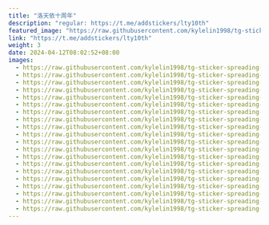 ```yaml
---
title: "洛天依十周年"
description: "regular: https://t.me/addstickers/lty10th"
featured_image: "https://raw.githubusercontent.com/kylelin1998/tg-sticker-spreading-worldwide-images/main/img/04262d7e-ede1-4429-b321-0477288cff58.jpg"
link: "https://t.me/addstickers/lty10th"
weight: 3
date: 2024-04-12T08:02:52+08:00
images:
  - https://raw.githubusercontent.com/kylelin1998/tg-sticker-spreading-worldwide-images/main/img/04262d7e-ede1-4429-b321-0477288cff58.jpg
  - https://raw.githubusercontent.com/kylelin1998/tg-sticker-spreading-worldwide-images/main/img/a0896296-f44f-4982-be76-68970c6b8624.jpg
  - https://raw.githubusercontent.com/kylelin1998/tg-sticker-spreading-worldwide-images/main/img/6760291b-94f2-4320-8db1-9acfefac4079.jpg
  - https://raw.githubusercontent.com/kylelin1998/tg-sticker-spreading-worldwide-images/main/img/24293f06-9b09-4c83-bca5-55e0684bd5b5.jpg
  - https://raw.githubusercontent.com/kylelin1998/tg-sticker-spreading-worldwide-images/main/img/8d3db20f-fdf4-41d5-95dd-e4239d595bec.jpg
  - https://raw.githubusercontent.com/kylelin1998/tg-sticker-spreading-worldwide-images/main/img/033e823e-46f3-41ff-8155-b2c4f71d0a15.jpg
  - https://raw.githubusercontent.com/kylelin1998/tg-sticker-spreading-worldwide-images/main/img/27674569-b3ed-41b3-95a7-d1e895db16ed.jpg
  - https://raw.githubusercontent.com/kylelin1998/tg-sticker-spreading-worldwide-images/main/img/01a92ffa-70ba-4d05-a3de-fd24007adda9.jpg
  - https://raw.githubusercontent.com/kylelin1998/tg-sticker-spreading-worldwide-images/main/img/8a5d724f-c69a-47f0-a575-15eebb0506b6.jpg
  - https://raw.githubusercontent.com/kylelin1998/tg-sticker-spreading-worldwide-images/main/img/7224c9bf-6a71-4670-89c7-06ca9e637fd3.jpg
  - https://raw.githubusercontent.com/kylelin1998/tg-sticker-spreading-worldwide-images/main/img/2d982830-fd4c-45db-9a4a-aa53b3b7c4fe.jpg
  - https://raw.githubusercontent.com/kylelin1998/tg-sticker-spreading-worldwide-images/main/img/ab374bfe-e65c-40b7-ac29-51b538775846.jpg
  - https://raw.githubusercontent.com/kylelin1998/tg-sticker-spreading-worldwide-images/main/img/b993fc7c-551b-416e-853c-a7247d2b2305.jpg
  - https://raw.githubusercontent.com/kylelin1998/tg-sticker-spreading-worldwide-images/main/img/8d3a9dc1-11d5-4739-a575-368bd465e348.jpg
  - https://raw.githubusercontent.com/kylelin1998/tg-sticker-spreading-worldwide-images/main/img/9609df57-f20e-48ba-850a-c449f40808d1.jpg
  - https://raw.githubusercontent.com/kylelin1998/tg-sticker-spreading-worldwide-images/main/img/cb611e4f-1472-4940-b3d1-b468ca9af0ef.jpg
  - https://raw.githubusercontent.com/kylelin1998/tg-sticker-spreading-worldwide-images/main/img/e96b3933-37a3-4df4-82b8-ded1576bac98.jpg
  - https://raw.githubusercontent.com/kylelin1998/tg-sticker-spreading-worldwide-images/main/img/967d9c6b-ce97-4631-8564-d2af4ea9d40b.jpg
  - https://raw.githubusercontent.com/kylelin1998/tg-sticker-spreading-worldwide-images/main/img/4999a723-35a9-44c0-9780-46dfb38a1ade.jpg
  - https://raw.githubusercontent.com/kylelin1998/tg-sticker-spreading-worldwide-images/main/img/e943c1b2-244a-43e7-9add-ad0f457a37a6.jpg
---
```

